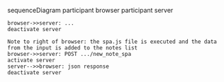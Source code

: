 sequenceDiagram
    participant browser
    participant server

    browser->>server: ...
    deactivate server

    Note to right of browser: the spa.js file is executed and the data from the input is added to the notes list
    browser->>server: POST .../new_note_spa
    activate server
    server-->>browser: json response
    deactivate server

